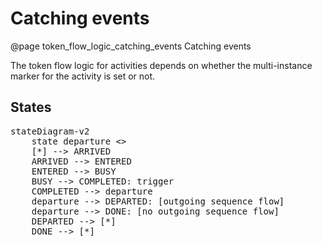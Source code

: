 # Catching events
@page token_flow_logic_catching_events Catching events

The token flow logic for activities depends on whether the multi-instance marker for the activity is set or not. 

## States

<pre class="mermaid">
stateDiagram-v2
    state departure <<choice>>
    [*] --> ARRIVED
    ARRIVED --> ENTERED
    ENTERED --> BUSY
    BUSY --> COMPLETED: trigger
    COMPLETED --> departure
    departure --> DEPARTED: [outgoing sequence flow]
    departure --> DONE: [no outgoing sequence flow]
    DEPARTED --> [*]
    DONE --> [*]
</pre>



